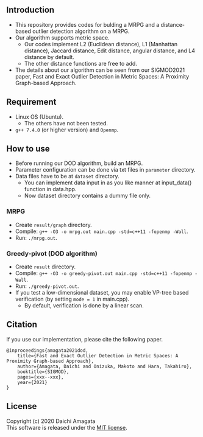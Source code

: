 ## Introduction
* This repository provides codes for bulding a MRPG and a distance-based outlier detection algorithm on a MRPG.
* Our algorithm supports metric space.
    * Our codes implement L2 (Euclidean distance), L1 (Manhattan distance), Jaccard distance, Edit distance, angular distance, and L4 distance by default.
    * The other distance functions are free to add.
* The details about our algorithm can be seen from our SIGMOD2021 paper, Fast and Exact Outlier Detection in Metric Spaces: A Proximity Graph-based Approach.

## Requirement
* Linux OS (Ubuntu).
   * The others have not been tested.
* `g++ 7.4.0` (or higher version) and `Openmp`.

## How to use
* Before running our DOD algorithm, build an MRPG.
* Parameter configuration can be done via txt files in `parameter` directory.
* Data files have to be at `dataset` directory.
   * You can implement data input in as you like manner at input_data() function in data.hpp.
   * Now dataset directory contains a dummy file only.


### MRPG
* Create `result/graph` directory.
* Compile: `g++ -O3 -o mrpg.out main.cpp -std=c++11 -fopenmp -Wall`.
* Run: `./mrpg.out`.

### Greedy-pivot (DOD algorithm)
* Create `result` directory.
* Compile: `g++ -O3 -o greedy-pivot.out main.cpp -std=c++11 -fopenmp -Wall`.
* Run: `./greedy-pivot.out`.
* If you test a low-dimensional dataset, you may enable VP-tree based verification (by setting `mode = 1` in main.cpp).
    * By default, verification is done by a linear scan.


## Citation
If you use our implementation, please cite the following paper.
``` 
@inproceedings{amagata2021dod,  
    title={Fast and Exact Outlier Detection in Metric Spaces: A Proximity Graph-based Approach},  
    author={Amagata, Daichi and Onizuka, Makoto and Hara, Takahiro},  
    booktitle={SIGMOD},  
    pages={xxx--xxx},  
    year={2021}  
}
``` 

## License
Copyright (c) 2020 Daichi Amagata  
This software is released under the [MIT license](https://github.com/amgt-d1/DOD/blob/main/license.txt).

